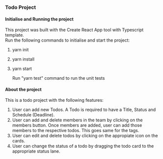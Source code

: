 ### Todo Project

#### Initialise and Running the project

This project was built with the Create React App tool with Typescript template.<br />
Run the following commands to initialise and start the project:

1. yarn init
2. yarn install
3. yarn start

    Run "yarn test" command to run the unit tests

#### About the project

This is a todo project with the following features:

1. User can add new Todos. A Todo is required to have a Title, Status and Schedule (Deadline).
2. User can add and delete members in the team by clicking on the members button. Once members are added, user can add those members to the respective todos. This goes same for the tags.
3. User can edit and delete todos by clicking on the appropiate icon on the cards.
4. User can change the status of a todo by dragging the todo card to the appropriate status lane.
